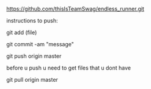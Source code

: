https://github.com/thisIsTeamSwag/endless_runner.git

instructions to push:

git add (file)

git commit -am "message"

git push origin master


before u push u need to get files that u dont have 

git pull origin master
